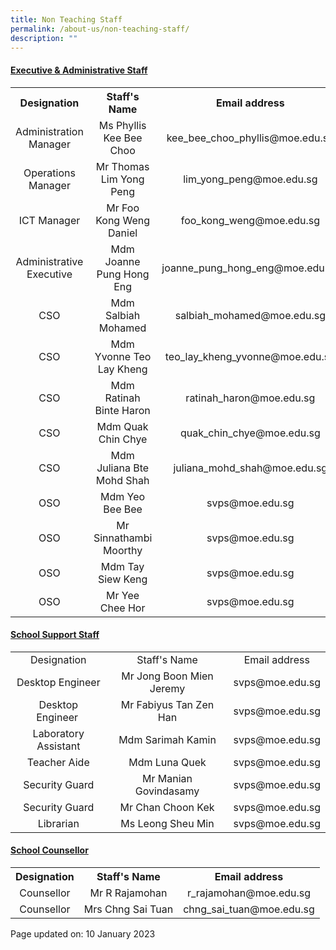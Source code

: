 ```yaml
---
title: Non Teaching Staff
permalink: /about-us/non-teaching-staff/
description: ""
---
```

<h4><strong><u>Executive &amp; Administrative Staff</u></strong></h4>
<table>
<tbody>
<tr>
<th style="text-align: center;">Designation</th>
<th style="text-align: center;">Staff's Name</th>
<th style="text-align: center;">Email address</th>
</tr>
<tr>
<td style="text-align: center;">Administration Manager</td>
<td style="text-align: center;">Ms Phyllis Kee Bee Choo</td>
<td style="text-align: center;">kee_bee_choo_phyllis@moe.edu.sg</td>
</tr>
<tr>
<td style="text-align: center;">Operations Manager</td>
<td style="text-align: center;">Mr Thomas Lim Yong Peng</td>
<td style="text-align: center;">lim_yong_peng@moe.edu.sg</td>
</tr>
<tr>
<td style="text-align: center;">ICT Manager</td>
<td style="text-align: center;">Mr Foo Kong Weng Daniel</td>
<td style="text-align: center;">foo_kong_weng@moe.edu.sg</td>
</tr>
<tr>
<td style="text-align: center;">Administrative Executive</td>
<td style="text-align: center;">Mdm Joanne Pung Hong Eng</td>
<td style="text-align: center;">joanne_pung_hong_eng@moe.edu.sg</td>
</tr>
<tr>
<td style="text-align: center;">CSO</td>
<td style="text-align: center;">Mdm Salbiah Mohamed</td>
<td style="text-align: center;">salbiah_mohamed@moe.edu.sg</td>
</tr>
<tr>
<td style="text-align: center;">CSO</td>
<td style="text-align: center;">Mdm Yvonne Teo Lay Kheng</td>
<td style="text-align: center;">teo_lay_kheng_yvonne@moe.edu.sg</td>
</tr>
<tr>
<td style="text-align: center;">CSO</td>
<td style="text-align: center;">Mdm Ratinah Binte Haron</td>
<td style="text-align: center;">ratinah_haron@moe.edu.sg</td>
</tr>
<tr>
<td style="text-align: center;">CSO</td>
<td style="text-align: center;">Mdm Quak Chin Chye</td>
<td style="text-align: center;">quak_chin_chye@moe.edu.sg</td>
</tr>
<tr>
<td style="text-align: center;">CSO</td>
<td style="text-align: center;">Mdm Juliana Bte Mohd Shah</td>
<td style="text-align: center;">juliana_mohd_shah@moe.edu.sg</td>
</tr>
<tr>
<td style="text-align: center;">OSO</td>
<td style="text-align: center;">Mdm Yeo Bee Bee</td>
<td style="text-align: center;">svps@moe.edu.sg</td>
</tr>
<tr>
<td style="text-align: center;">OSO</td>
<td style="text-align: center;">Mr Sinnathambi Moorthy</td>
<td style="text-align: center;">svps@moe.edu.sg</td>
</tr>
<tr>
<td style="text-align: center;">OSO</td>
<td style="text-align: center;">Mdm Tay Siew Keng</td>
<td style="text-align: center;">svps@moe.edu.sg</td>
</tr>
<tr>
<td style="text-align: center;">OSO</td>
<td style="text-align: center;">Mr Yee Chee Hor</td>
<td style="text-align: center;">svps@moe.edu.sg</td>
</tr>
</tbody>
</table>
<h4><strong><u>School Support Staff</u></strong></h4>
<table>
<tbody>
<tr>
<td style="text-align: center;">Designation</th>
<td style="text-align: center;">Staff's Name</th>
<td style="text-align: center;">Email address</th>
</tr>
<tr>
<td style="text-align: center;">Desktop Engineer</td>
<td style="text-align: center;">Mr Jong Boon Mien Jeremy</td>
<td style="text-align: center;">svps@moe.edu.sg</td>
</tr>
<tr>
<td style="text-align: center;">Desktop Engineer&nbsp;</td>
<td style="text-align: center;">Mr Fabiyus Tan Zen Han</td>
<td style="text-align: center;">svps@moe.edu.sg</td>
</tr>
<tr>
<td style="text-align: center;">Laboratory Assistant</td>
<td style="text-align: center;">Mdm Sarimah Kamin</td>
<td style="text-align: center;">svps@moe.edu.sg</td>
</tr>
<tr>
<td style="text-align: center;">Teacher Aide</td>
<td style="text-align: center;">Mdm Luna Quek</td>
<td style="text-align: center;">svps@moe.edu.sg</td>
</tr>
<tr>
<td style="text-align: center;">Security Guard</td>
<td style="text-align: center;">Mr Manian Govindasamy</td>
<td style="text-align: center;">svps@moe.edu.sg</td>
</tr>
<tr>
<td style="text-align: center;">Security Guard</td>
<td style="text-align: center;">Mr Chan Choon Kek</td>
<td style="text-align: center;">svps@moe.edu.sg</td>
</tr>
<tr>
<td style="text-align: center;">Librarian</td>
<td style="text-align: center;">Ms Leong Sheu Min</td>
<td style="text-align: center;">svps@moe.edu.sg</td>
</tr>
</tbody>
</table>
<h4><strong><u>School Counsellor</u></strong></h4>
<table>
<tbody>
<tr>
<th style="text-align: center;">Designation</th>
<th style="text-align: center;">Staff's Name</th>
<th style="text-align: center;">Email address</th>
</tr>
<tr>
<td style="text-align: center;">Counsellor</td>
<td style="text-align: center;">Mr R Rajamohan</td>
<td style="text-align: center;">r_rajamohan@moe.edu.sg</td>
</tr>
<tr>
<td style="text-align: center;">Counsellor</td>
<td style="text-align: center;">Mrs Chng Sai Tuan</td>
<td style="text-align: center;">chng_sai_tuan@moe.edu.sg</td>
</tr>
</tbody>
</table>
<p>Page updated on: 10 January 2023</p>